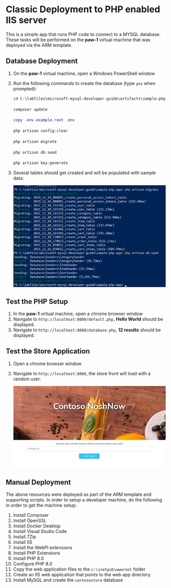 # Classic Deployment to PHP enabled IIS server

This is a simple app that runs PHP code to connect to a MYSQL database. These tasks will be performed on the **paw-1** virtual machine that was deployed via the ARM template.

## Database Deployment

1. On the **paw-1** virtual machine, open a Windows PowerShell window
2. Run the following commands to create the database (type `yes` when prompted):

    ```PowerShell
    cd C:\labfiles\microsoft-mysql-developer-guide\artifacts\sample-php-app

    composer update 

    copy .env.example.root .env

    php artisan config:clear
    
    php artisan migrate

    php artisan db:seed

    php artisan key:generate
    ```

3. Several tables should get created and will be populated with sample data:

    ![This screen shot shows the results of the above commands.](./media/php_setup.png "Powershell window with results displayed")

## Test the PHP Setup

1. In the **paw-1** virtual machine, open a chrome browser window
2. Navigate to `http://localhost:8080/default.php`, **Hello World** should be displayed.
3. Navigate to `http://localhost:8080/database.php`, **12 results** should be displayed.

## Test the Store Application

1. Open a chrome browser window
2. Navigate to `http://localhost:8080`, the store front will load with a random user.

    ![This image demonstrates the loading screen for the Contoso NoshNow app.](./media/noshnow-app-load.png "Loading screen with random user")

## Manual Deployment

The above resources were deployed as part of the ARM template and supporting scripts.  In order to setup a developer machine, do the following in order to get the machine setup:

1. Install Composer
2. Install OpenSSL
3. Install Docker Desktop
4. Install Visual Studio Code
5. Install 7Zip
6. Install IIS
7. Install the WebPI extensions
8. Install PHP Extensions
9. Install PHP 8.0
10. Configure PHP 8.0
11. Copy the web application files to the `c:\inetpub\wwwroot` folder
12. Create an IIS web application that points to the web app directory
13. Install MySQL and create the `contosostore` database
